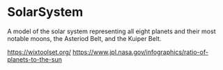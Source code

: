 # SolarSystem

A model of the solar system representing all eight planets and their most notable moons, the Asteriod Belt, and the Kuiper Belt.

https://wixtoolset.org/
https://www.jpl.nasa.gov/infographics/ratio-of-planets-to-the-sun
